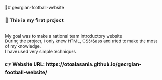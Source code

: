 🚀# georgian-football-website  
<h3>🚀 This is my first project</h3> <br>
My goal was to make a national team introductory website <br>
During the project, I only knew HTML, CSS/Sass and tried to make the most of my knowledge.<br>
I have used very simple techniques <br>
<h3>👉 Website URL: https://otoalasania.github.io/georgian-football-website/ </h3>
